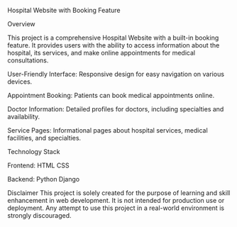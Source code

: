 Hospital Website with Booking Feature

Overview

This project is a comprehensive Hospital Website with a built-in booking feature. It provides users with the ability to access information about the hospital, its services, and make online appointments for medical consultations.

User-Friendly Interface:
Responsive design for easy navigation on various devices.

Appointment Booking:
Patients can book medical appointments online.

Doctor Information:
Detailed profiles for doctors, including specialties and availability.

Service Pages:
Informational pages about hospital services, medical facilities, and specialties.


Technology Stack

Frontend:
HTML
CSS

Backend:
Python
Django


Disclaimer 
This project is solely created for the purpose of learning and skill enhancement in web development. It is not intended for production use or deployment. Any attempt to use this project in a real-world environment is strongly discouraged.

